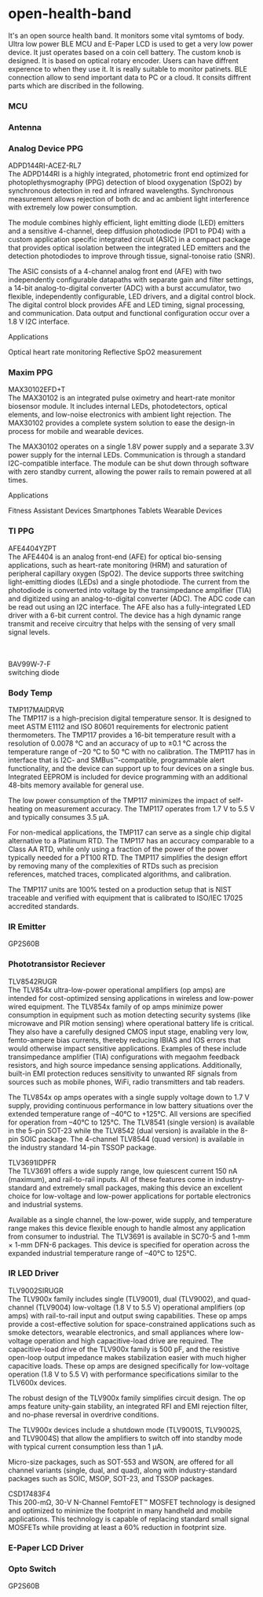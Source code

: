 # open-health-band
It's an open source health band. It monitors some vital symtoms of body. Ultra low power BLE MCU and E-Paper LCD is used to get a very low power device.
It just operates based on a coin cell battery. The custom knob is designed. It is based on optical rotary encoder. Users can have diffrent experence to when they use it.
It is really suitable to monitor patinets. BLE connection allow to send important data to PC or a cloud. It consits diffrent parts which are discribed in the following.
<h3>MCU</h3>
<h3>Antenna</h3>
<h3>Analog Device PPG</h3>
ADPD144RI-ACEZ-RL7
</br>
The ADPD144RI is a highly integrated, photometric front end optimized for photoplethysmography (PPG) detection of blood oxygenation (SpO2) by synchronous detection in red and infrared wavelengths. Synchronous measurement allows rejection of both dc and ac ambient light interference with extremely low power consumption.

The module combines highly efficient, light emitting diode (LED) emitters and a sensitive 4-channel, deep diffusion photodiode (PD1 to PD4) with a custom application specific integrated circuit (ASIC) in a compact package that provides optical isolation between the integrated LED emitters and the detection photodiodes to improve through tissue, signal-tonoise ratio (SNR).

The ASIC consists of a 4-channel analog front end (AFE) with two independently configurable datapaths with separate gain and filter settings, a 14-bit analog-to-digital converter (ADC) with a burst accumulator, two flexible, independently configurable, LED drivers, and a digital control block. The digital control block provides AFE and LED timing, signal processing, and communication. Data output and functional configuration occur over a 1.8 V I2C interface.

Applications

Optical heart rate monitoring
Reflective SpO2 measurement

<h3>Maxim PPG</h3>
MAX30102EFD+T
</br>
The MAX30102 is an integrated pulse oximetry and heart-rate monitor biosensor module. It includes internal LEDs, photodetectors, optical elements, and low-noise electronics with ambient light rejection. The MAX30102 provides a complete system solution to ease the design-in process for mobile and wearable devices.

The MAX30102 operates on a single 1.8V power supply and a separate 3.3V power supply for the internal LEDs. Communication is through a standard I2C-compatible interface. The module can be shut down through software with zero standby current, allowing the power rails to remain powered at all times.

Applications

Fitness Assistant Devices
Smartphones
Tablets
Wearable Devices

<h3>TI PPG</h3>
AFE4404YZPT
</br>
The AFE4404 is an analog front-end (AFE) for optical bio-sensing applications, such as heart-rate monitoring (HRM) and saturation of peripheral capillary oxygen (SpO2). The device supports three switching light-emitting diodes (LEDs) and a single photodiode. The current from the photodiode is converted into voltage by the transimpedance amplifier (TIA) and digitized using an analog-to-digital converter (ADC). The ADC code can be read out using an I2C interface. The AFE also has a fully-integrated LED driver with a 6-bit current control. The device has a high dynamic range transmit and receive circuitry that helps with the sensing of very small signal levels.

</br></br>
BAV99W-7-F
</br>
switching diode

<h3>Body Temp</h3>
TMP117MAIDRVR
</br>
The TMP117 is a high-precision digital temperature sensor. It is designed to meet ASTM E1112 and ISO 80601 requirements for electronic patient thermometers. The TMP117 provides a 16-bit temperature result with a resolution of 0.0078 °C and an accuracy of up to ±0.1 °C across the temperature range of –20 °C to 50 °C with no calibration. The TMP117 has in interface that is I2C- and SMBus™-compatible, programmable alert functionality, and the device can support up to four devices on a single bus. Integrated EEPROM is included for device programming with an additional 48-bits memory available for general use.

The low power consumption of the TMP117 minimizes the impact of self-heating on measurement accuracy. The TMP117 operates from 1.7 V to 5.5 V and typically consumes 3.5 µA.

For non-medical applications, the TMP117 can serve as a single chip digital alternative to a Platinum RTD. The TMP117 has an accuracy comparable to a Class AA RTD, while only using a fraction of the power of the power typically needed for a PT100 RTD. The TMP117 simplifies the design effort by removing many of the complexities of RTDs such as precision references, matched traces, complicated algorithms, and calibration.

The TMP117 units are 100% tested on a production setup that is NIST traceable and verified with equipment that is calibrated to ISO/IEC 17025 accredited standards.

<h3>IR Emitter</h3>
GP2S60B

<h3>Phototransistor Reciever</h3>
TLV8542RUGR
</br>
The TLV854x ultra-low-power operational amplifiers (op amps) are intended for cost-optimized sensing applications in wireless and low-power wired equipment. The TLV854x family of op amps minimize power consumption in equipment such as motion detecting security systems (like microwave and PIR motion sensing) where operational battery life is critical. They also have a carefully designed CMOS input stage, enabling very low, femto-ampere bias currents, thereby reducing IBIAS and IOS errors that would otherwise impact sensitive applications. Examples of these include transimpedance amplifier (TIA) configurations with megaohm feedback resistors, and high source impedance sensing applications. Additionally, built-in EMI protection reduces sensitivity to unwanted RF signals from sources such as mobile phones, WiFi, radio transmitters and tab readers.

The TLV854x op amps operates with a single supply voltage down to 1.7 V supply, providing continuous performance in low battery situations over the extended temperature range of –40°C to +125°C. All versions are specified for operation from –40°C to 125°C. The TLV8541 (single version) is available in the 5-pin SOT-23 while the TLV8542 (dual version) is available in the 8-pin SOIC package. The 4-channel TLV8544 (quad version) is available in the industry standard 14-pin TSSOP package.

TLV3691IDPFR
</br>
The TLV3691 offers a wide supply range, low quiescent current 150 nA (maximum), and rail-to-rail inputs. All of these features come in industry-standard and extremely small packages, making this device an excellent choice for low-voltage and low-power applications for portable electronics and industrial systems.

Available as a single channel, the low-power, wide supply, and temperature range makes this device flexible enough to handle almost any application from consumer to industrial. The TLV3691 is available in SC70-5 and 1-mm × 1-mm DFN-6 packages. This device is specified for operation across the expanded industrial temperature range of –40°C to 125°C.

<h3>IR LED Driver</h3>
TLV9002SIRUGR
</br>
The TLV900x family includes single (TLV9001), dual (TLV9002), and quad-channel (TLV9004) low-voltage (1.8 V to 5.5 V) operational amplifiers (op amps) with rail-to-rail input and output swing capabilities. These op amps provide a cost-effective solution for space-constrained applications such as smoke detectors, wearable electronics, and small appliances where low-voltage operation and high capacitive-load drive are required. The capacitive-load drive of the TLV900x family is 500 pF, and the resistive open-loop output impedance makes stabilization easier with much higher capacitive loads. These op amps are designed specifically for low-voltage operation (1.8 V to 5.5 V) with performance specifications similar to the TLV600x devices.

The robust design of the TLV900x family simplifies circuit design. The op amps feature unity-gain stability, an integrated RFI and EMI rejection filter, and no-phase reversal in overdrive conditions.

The TLV900x devices include a shutdown mode (TLV9001S, TLV9002S, and TLV9004S) that allow the amplifiers to switch off into standby mode with typical current consumption less than 1 µA.

Micro-size packages, such as SOT-553 and WSON, are offered for all channel variants (single, dual, and quad), along with industry-standard packages such as SOIC, MSOP, SOT-23, and TSSOP packages.

CSD17483F4
</br>
This 200-mΩ, 30-V N-Channel FemtoFET™ MOSFET technology is designed and optimized to minimize the footprint in many handheld and mobile applications. This technology is capable of replacing standard small signal MOSFETs while providing at least a 60% reduction in footprint size.

<h3>E-Paper LCD Driver</h3>
<h3>Opto Switch</h3>
GP2S60B
